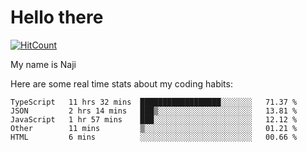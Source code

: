 # Hello there

[![HitCount](http://hits.dwyl.com/na-ji/na-ji.svg)](https://youtu.be/dQw4w9WgXcQ)

My name is Naji

Here are some real time stats about my coding habits:

<!--START_SECTION:waka-->
```text
TypeScript   11 hrs 32 mins  ██████████████████░░░░░░░   71.37 % 
JSON         2 hrs 14 mins   ███▒░░░░░░░░░░░░░░░░░░░░░   13.81 % 
JavaScript   1 hr 57 mins    ███░░░░░░░░░░░░░░░░░░░░░░   12.12 % 
Other        11 mins         ▒░░░░░░░░░░░░░░░░░░░░░░░░   01.21 % 
HTML         6 mins          ░░░░░░░░░░░░░░░░░░░░░░░░░   00.66 % 
```
<!--END_SECTION:waka-->
